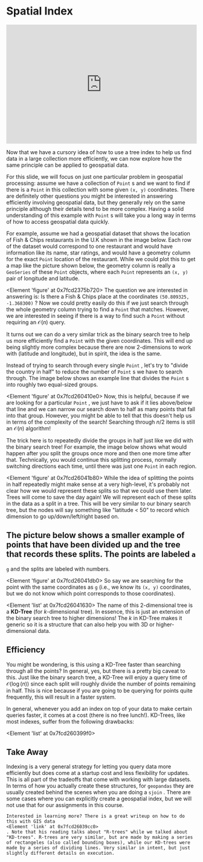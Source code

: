 # Spatial Index

<div style="position: relative; padding-bottom: 62.5%; height: 0;">
    <iframe src="https://www.loom.com/share/25cfbaf327ea4288b7bba27f31303330?sharedAppSource=personal_library" frameborder="0" webkitallowfullscreen mozallowfullscreen allowfullscreen style="position: absolute; top: 0; left: 0; width: 100%; height: 100%;"></iframe>
</div>

Now that we have a cursory idea of how to use a tree index to help us find data in a large collection more efficiently, we can now explore how the same principle can be applied to geospatial data.

For this slide, we will focus on just one particular problem in geospatial processing: assume we have a collection of
`Point`
s and we want to find if there is a
`Point`
in this collection with some given
`(x, y)`
coordinates. There are definitely other questions you might be interested in answering efficiently involving geospatial data, but they generally rely on the same principle although their details tend to be more complex. Having a solid understanding of this example with
`Point`
s will take you a long way in terms of how to access geospatial data quickly.

For example, assume we had a geospatial dataset that shows the location of Fish & Chips restaurants in the U.K shown in the image below. Each row of the dataset would correspond to one restaurant and would have information like its name, star ratings, and would have a geometry column for the exact
`Point`
location of the restaurant. While we could plot this to get a map like the picture shown below, the geometry column is really a
`GeoSeries`
of these
`Point`
objects, where each
`Point`
represents an
`(x, y)`
pair of longitude and latitude.

<Element 'figure' at 0x7fcd2375b720>
The question we are interested in answering is: Is there a Fish & Chips place at the coordinates
`(50.809325, -1.368300)`
? Now we could pretty easily do this if we just search through the whole geometry column trying to find a
`Point`
that matches. However, we are interested in seeing if there is a way to find such a
`Point`
without requiring an $\mathcal{O}(n)$ query.

It turns out we can do a very similar trick as the binary search tree to help us more efficiently find a
`Point`
with the given coordinates. This will end up being slightly more complex because there are now 2-dimensions to work with (latitude and longitude), but in spirit, the idea is the same.

Instead of trying to search through every single
`Point`
, let's try to "divide the country in half" to reduce the number of
`Point`
s we have to search through. The image below shows an example line that divides the
`Point`
s into roughly two equal-sized groups.

<Element 'figure' at 0x7fcd260410e0>
Now, this is helpful, because if we are looking for a particular
`Point`
, we just have to ask if it lies above/below that line and we can narrow our search down to half as many points that fall into that group. However, you might be able to tell that this doesn't help us in terms of the complexity of the search! Searching through $n/2$ items is still an $\mathcal{O}(n)$ algorithm!

The trick here is to repeatedly divide the groups in half just like we did with the binary search tree! For example, the image below shows what would happen after you split the groups once more and then one more time after that. Technically, you would continue this splitting process, normally switching directions each time, until there was just one
`Point`
in each region.

<Element 'figure' at 0x7fcd26041b80>
While the idea of splitting the points in half repeatedly might make sense at a very high-level, it's probably not clear how we would represent these splits so that we could use them later. Trees will come to save the day again! We will represent each of these splits in the data as a split in a tree. This will be very similar to our binary search tree, but the nodes will say something like "latitude < 50" to record which dimension to go up/down/left/right based on.

The picture below shows a smaller example of points that have been divided up and the tree that records these splits. The points are labeled
`a`
-
`g`
and the splits are labeled with numbers.

<Element 'figure' at 0x7fcd26041db0>
So say we are searching for the point with the same coordinates as
`g`
(i.e., we know its
`(x, y)`
coordinates, but we do not know which point corresponds to those coordinates).

<Element 'list' at 0x7fcd26041630>
The name of this 2-dimensional tree is a
**KD-Tree**
(for $k$-dimensional tree). In essence, this is just an extension of the binary search tree to higher dimensions! The $k$ in KD-Tree makes it generic so it is a structure that can also help you with 3D or higher-dimensional data.

## Efficiency

You might be wondering, is this using a KD-Tree faster than searching through all the points? In general, yes, but there is a pretty big caveat to this. Just like the binary search tree, a KD-Tree will enjoy a query time of $\mathcal{O}(\log(n))$ since each split will roughly divide the number of points remaining in half. This is nice because if you are going to be querying for points quite frequently, this will result in a faster system.

In general, whenever you add an index on top of your data to make certain queries faster, it comes at a cost (there is no free lunch!). KD-Trees, like most indexes, suffer from the following drawbacks:

<Element 'list' at 0x7fcd260399f0>
## Take Away

Indexing is a very general strategy for letting you query data more efficiently but does come at a startup cost and less flexibility for updates. This is all part of the tradeoffs that come with working with large datasets. In terms of how you actually create these structures, for
`geopandas`
they are usually created behind the scenes when you are doing a
`sjoin`
. There are some cases where you can explicitly create a geospatial index, but we will not use that for our assignments in this course.

```{info}
Interested in learning more? There is a great writeup on how to do this with GIS data
<Element 'link' at 0x7fcd26039cc0>
. Note that his reading talks about "R-trees" while we talked about "KD-trees". R-trees are very similar, but are made by making a series of rectangeles (also called bounding boxes), while our KD-trees were made by a series of dividing lines. Very similar in intent, but just slightly different details on execution.

```

